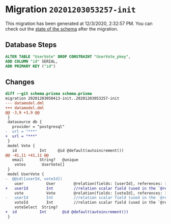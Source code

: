# Migration `20201203053257-init`

This migration has been generated at 12/3/2020, 2:32:57 PM.
You can check out the [state of the schema](./schema.prisma) after the migration.

## Database Steps

```sql
ALTER TABLE "UserVote" DROP CONSTRAINT "UserVote_pkey",
ADD COLUMN "id" SERIAL,
ADD PRIMARY KEY ("id")
```

## Changes

```diff
diff --git schema.prisma schema.prisma
migration 20201203050413-init..20201203053257-init
--- datamodel.dml
+++ datamodel.dml
@@ -3,9 +3,9 @@
 }
 datasource db {
   provider = "postgresql"
-  url = "***"
+  url = "***"
 }
 model Vote {
   id          Int     @id @default(autoincrement())
@@ -41,11 +41,11 @@
   email       String?   @unique
 	votes       UserVote[]
 }
 model UserVote {
-  @@id([userId, voteId])
 	user          User        @relation(fields: [userId], references: [id])
+	userId        Int         //relation scalar field (used in the `@relation` attribute above)
 	vote          Vote        @relation(fields: [voteId], references: [id])
-	userId        Int         //relation scalar field (used in the `@relation` attribute above)
 	voteId        Int         //relation scalar field (used in the `@relation` attribute above)
 	voteSelect  String?
+  id          Int       @id @default(autoincrement())
 }
```


